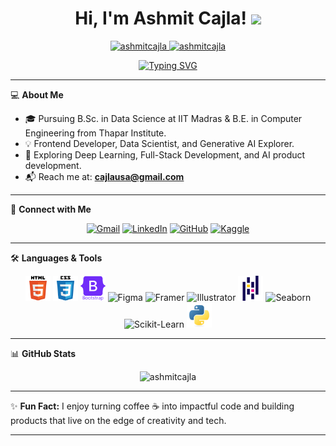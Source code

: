 <h1 align="center">
  Hi, I'm Ashmit Cajla!
  <a href="https://github.com/ashmitcajla" target="_self">
    <img src="https://media.giphy.com/media/hvRJCLFzcasrR4ia7z/giphy.gif" width="30">
  </a>
</h1>

<p align="center">
  <a href="https://github.com/ashmitcajla">
    <img src="https://komarev.com/ghpvc/?username=ashmitcajla&label=Profile%20views&color=0e75b6&style=flat" alt="ashmitcajla" />
  </a>
  <a href="https://github.com/ashmitcajla">
    <img src="https://img.shields.io/github/followers/ashmitcajla?label=Followers" alt="ashmitcajla" />
  </a>
</p>

<p align="center">
  <a href="https://git.io/typing-svg">
    <img src="https://readme-typing-svg.herokuapp.com?font=Fira+Code&pause=1000&width=435&lines=Frontend+Developer+%7C+Data+Science+Enthusiast;Always+Learning+New+Things" alt="Typing SVG" />
  </a>
</p>

---

💻 **About Me**

- 🎓 Pursuing B.Sc. in Data Science at IIT Madras & B.E. in Computer Engineering from Thapar Institute.
- 💡 Frontend Developer, Data Scientist, and Generative AI Explorer.
- 🌱 Exploring Deep Learning, Full-Stack Development, and AI product development.
- 📬 Reach me at: **cajlausa@gmail.com**

---

🤝 **Connect with Me**

<p align="center">
  <a href="mailto:cajlausa@gmail.com"><img src="https://img.shields.io/badge/Gmail-%23EA4335.svg?style=plastic&logo=gmail&logoColor=white" alt="Gmail"/></a>
  <a href="https://www.linkedin.com/in/ashmitcajla/"><img src="https://img.shields.io/badge/LinkedIn-%230A66C2.svg?style=plastic&logo=linkedin&logoColor=white" alt="LinkedIn"/></a>
  <a href="https://github.com/ashmitcajla"><img src="https://img.shields.io/badge/GitHub-%23181717.svg?style=plastic&logo=github&logoColor=white" alt="GitHub"/></a>
  <a href="https://www.kaggle.com/ashmitcajla"><img src="https://img.shields.io/badge/Kaggle-%230A66C2.svg?style=plastic&logo=kaggle&logoColor=white" alt="Kaggle"/></a>
</p>

---

🛠️ **Languages & Tools**

<p align="center">
  <img src="https://raw.githubusercontent.com/devicons/devicon/master/icons/html5/html5-original-wordmark.svg" alt="HTML5" width="40" height="40"/>
  <img src="https://raw.githubusercontent.com/devicons/devicon/master/icons/css3/css3-original-wordmark.svg" alt="CSS3" width="40" height="40"/>
  <img src="https://raw.githubusercontent.com/devicons/devicon/master/icons/bootstrap/bootstrap-plain-wordmark.svg" alt="Bootstrap" width="40" height="40"/>
  <img src="https://www.vectorlogo.zone/logos/figma/figma-icon.svg" alt="Figma" width="40" height="40"/>
  <img src="https://www.vectorlogo.zone/logos/framer/framer-icon.svg" alt="Framer" width="40" height="40"/>
  <img src="https://www.vectorlogo.zone/logos/adobe_illustrator/adobe_illustrator-icon.svg" alt="Illustrator" width="40" height="40"/>
  <img src="https://raw.githubusercontent.com/devicons/devicon/master/icons/pandas/pandas-original.svg" alt="Pandas" width="40" height="40"/>
  <img src="https://seaborn.pydata.org/_images/logo-mark-lightbg.svg" alt="Seaborn" width="40" height="40"/>
  <img src="https://upload.wikimedia.org/wikipedia/commons/0/05/Scikit_learn_logo_small.svg" alt="Scikit-Learn" width="40" height="40"/>
  <img src="https://raw.githubusercontent.com/devicons/devicon/master/icons/python/python-original.svg" alt="Python" width="40" height="40"/>
</p>

---

📊 **GitHub Stats**

<p align="center">
  <img src="https://github-readme-stats.vercel.app/api?username=ashmitcajla&show_icons=true&locale=en" alt="ashmitcajla" />
</p>

---

✨ **Fun Fact:** I enjoy turning coffee ☕ into impactful code and building products that live on the edge of creativity and tech.

---
